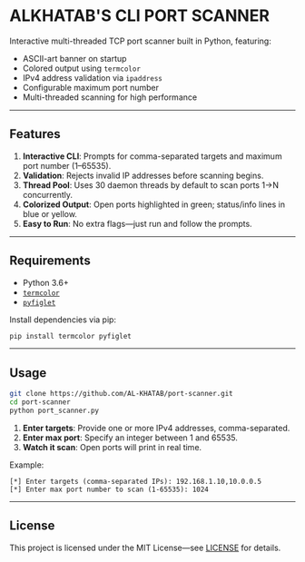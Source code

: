 # ALKHATAB'S CLI PORT SCANNER

Interactive multi-threaded TCP port scanner built in Python, featuring:

- ASCII-art banner on startup
- Colored output using `termcolor`
- IPv4 address validation via `ipaddress`
- Configurable maximum port number
- Multi-threaded scanning for high performance

---

## Features

1. **Interactive CLI**: Prompts for comma-separated targets and maximum port number (1–65535).  
2. **Validation**: Rejects invalid IP addresses before scanning begins.  
3. **Thread Pool**: Uses 30 daemon threads by default to scan ports 1→N concurrently.  
4. **Colorized Output**: Open ports highlighted in green; status/info lines in blue or yellow.  
5. **Easy to Run**: No extra flags—just run and follow the prompts.

---

## Requirements

- Python 3.6+  
- [`termcolor`](https://pypi.org/project/termcolor/)  
- [`pyfiglet`](https://pypi.org/project/pyfiglet/)  

Install dependencies via pip:

```bash
pip install termcolor pyfiglet
```

---

## Usage

```bash
git clone https://github.com/AL-KHATAB/port-scanner.git
cd port-scanner
python port_scanner.py
```

1. **Enter targets**: Provide one or more IPv4 addresses, comma-separated.
2. **Enter max port**: Specify an integer between 1 and 65535.
3. **Watch it scan**: Open ports will print in real time.

Example:

```text
[*] Enter targets (comma-separated IPs): 192.168.1.10,10.0.0.5
[*] Enter max port number to scan (1-65535): 1024
```

---

## License

This project is licensed under the MIT License—see [LICENSE](LICENSE) for details.


